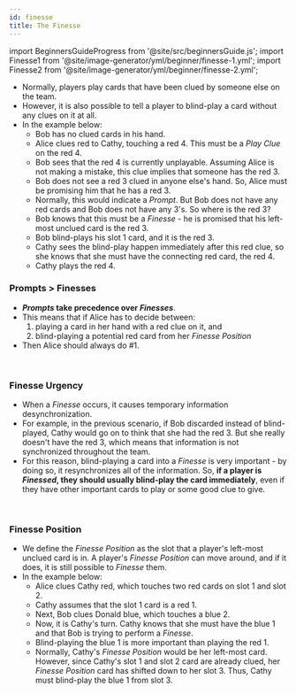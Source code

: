 ```yaml
---
id: finesse
title: The Finesse
---
```


import BeginnersGuideProgress from '@site/src/beginnersGuide.js';
import Finesse1 from '@site/image-generator/yml/beginner/finesse-1.yml';
import Finesse2 from '@site/image-generator/yml/beginner/finesse-2.yml';

<BeginnersGuideProgress id="finesse" />

- Normally, players play cards that have been clued by someone else on the team.
- However, it is also possible to tell a player to blind-play a card without any clues on it at all.
- In the example below:
  - Bob has no clued cards in his hand.
  - Alice clues red to Cathy, touching a red 4. This must be a *Play Clue* on the red 4.
  - Bob sees that the red 4 is currently unplayable. Assuming Alice is not making a mistake, this clue implies that someone has the red 3.
  - Bob does not see a red 3 clued in anyone else's hand. So, Alice must be promising him that he has a red 3.
  - Normally, this would indicate a *Prompt*. But Bob does not have any red cards and Bob does not have any 3's. So where is the red 3?
  - Bob knows that this must be a *Finesse* - he is promised that his left-most unclued card is the red 3.
  - Bob blind-plays his slot 1 card, and it is the red 3.
  - Cathy sees the blind-play happen immediately after this red clue, so she knows that she must have the connecting red card, the red 4.
  - Cathy plays the red 4.

<Finesse1 />

### Prompts > Finesses

- ***Prompts* take precedence over *Finesses***.
- This means that if Alice has to decide between:
  1) playing a card in her hand with a red clue on it, and
  2) blind-playing a potential red card from her *Finesse Position*
- Then Alice should always do #1.

<br />

### Finesse Urgency

- When a *Finesse* occurs, it causes temporary information desynchronization.
- For example, in the previous scenario, if Bob discarded instead of blind-played, Cathy would go on to think that she had the red 3. But she really doesn't have the red 3, which means that information is not synchronized throughout the team.
- For this reason, blind-playing a card into a *Finesse* is very important - by doing so, it resynchronizes all of the information. So, **if a player is *Finessed*, they should usually blind-play the card immediately**, even if they have other important cards to play or some good clue to give.

<br />

### Finesse Position

- We define the *Finesse Position* as the slot that a player's left-most unclued card is in. A player's *Finesse Position* can move around, and if it does, it is still possible to *Finesse* them.
- In the example below:
  - Alice clues Cathy red, which touches two red cards on slot 1 and slot 2.
  - Cathy assumes that the slot 1 card is a red 1.
  - Next, Bob clues Donald blue, which touches a blue 2.
  - Now, it is Cathy's turn. Cathy knows that she must have the blue 1 and that Bob is trying to perform a *Finesse*.
  - Blind-playing the blue 1 is more important than playing the red 1.
  - Normally, Cathy's *Finesse Position* would be her left-most card. However, since Cathy's slot 1 and slot 2 card are already clued, her *Finesse Position* card has shifted down to her slot 3. Thus, Cathy must blind-play the blue 1 from slot 3.

<Finesse2 />
